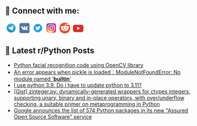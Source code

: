 ## 🔎 Connect with me:
[<img src="https://github.com/bullbesh/bullbesh/blob/main/images/Telegram.png" width="32" height="32" />](https://t.me/bullbesh)
[<img src="https://github.com/bullbesh/bullbesh/blob/main/images/VK.png" width="32" height="32" />](https://vk.com/bullbesh)
[<img src="https://github.com/bullbesh/bullbesh/blob/main/images/Twitter.png" width="32" height="32" />](https://twitter.com/bullbesh1)
[<img src="https://github.com/bullbesh/bullbesh/blob/main/images/Instagram.png" width="32" height="32" />](https://www.instagram.com/bullbesh)
[<img src="https://github.com/bullbesh/bullbesh/blob/main/images/Reddit.png" width="32" height="32" />](https://www.reddit.com/user/bullbesh)
[<img src="https://github.com/bullbesh/bullbesh/blob/main/images/YouTube.png" width="32" height="32" />](https://www.youtube.com/channel/UCtfjRs6uzgq5mfm8S06WTcg)

## 📕 Latest r/Python Posts
<!-- BLOG-POST-LIST:START -->
- [Python facial recognition code using OpenCV library](https://www.reddit.com/r/Python/comments/12o127r/python_facial_recognition_code_using_opencv/)
- [An error appears when pickle is loaded：ModuleNotFoundError: No module named &#39;__builtin__&#39;](https://www.reddit.com/r/Python/comments/12o1035/an_error_appears_when_pickle_is/)
- [I use python 3.9. Do i have to update python to 3.11?](https://www.reddit.com/r/Python/comments/12o03zw/i_use_python_39_do_i_have_to_update_python_to_311/)
- [[Gist] zinteger.py: dynamically-generated wrappers for ctypes integers, supporting unary, binary and in-place operators, with over/underflow checking, a suitable primer on metaprogramming in Python](https://www.reddit.com/r/Python/comments/12nxwzu/gist_zintegerpy_dynamicallygenerated_wrappers_for/)
- [Google announces the list of 574 Python packages in its new &quot;Assured Open Source Software&quot; service](https://www.reddit.com/r/Python/comments/12nxsop/google_announces_the_list_of_574_python_packages/)
<!-- BLOG-POST-LIST:END -->
